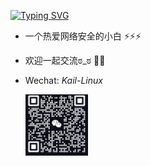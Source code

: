 

[![Typing SVG](https://readme-typing-svg.demolab.com?font=Fira+Code&pause=1000&color=1AF738&random=false&width=435&lines=Hello%2CI'm+XiaoyaoJ;%E4%B8%BA%E8%87%AA%E5%B7%B1%E7%83%AD%E7%88%B1%E7%9A%84%E4%B8%9C%E8%A5%BF%E7%9F%A2%E5%BF%97%E4%B8%8D%E6%B8%9D%EF%BC%8C%E8%BF%99%E5%B0%86%E6%98%AF%E6%88%91%E4%B8%80%E7%94%9F%E7%9A%84%E4%BF%A1%E6%9D%A1)](https://git.io/typing-svg)

- 一个热爱网络安全的小白 :zap::zap::zap:
- 欢迎一起交流ಠ_ಠ  :beers::beers:
- Wechat: _Kail-Linux_

  <img src="./xiaoyaoj.jpg" width="100px" />

